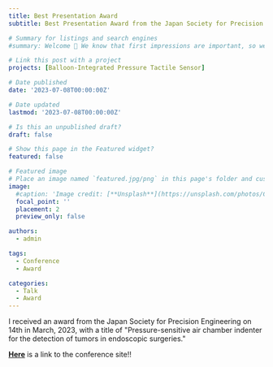 ```yaml
---
title: Best Presentation Award
subtitle: Best Presentation Award from the Japan Society for Precision Engineering

# Summary for listings and search engines
#summary: Welcome 👋 We know that first impressions are important, so we've populated your new site with some initial content to help you get familiar with everything in no time.

# Link this post with a project
projects: [Balloon-Integrated Pressure Tactile Sensor]

# Date published
date: '2023-07-08T00:00:00Z'

# Date updated
lastmod: '2023-07-08T00:00:00Z'

# Is this an unpublished draft?
draft: false

# Show this page in the Featured widget?
featured: false

# Featured image
# Place an image named `featured.jpg/png` in this page's folder and customize its options here.
image:
  #caption: 'Image credit: [**Unsplash**](https://unsplash.com/photos/CpkOjOcXdUY)'
  focal_point: ''
  placement: 2
  preview_only: false

authors:
  - admin

tags:
  - Conference
  - Award

categories:
  - Talk
  - Award
---
```


I received an award from the Japan Society for Precision Engineering on 14th in March, 2023, with a title of "Pressure-sensitive air chamber indenter for the detection of tumors in endoscopic surgeries."

[**Here**](http://2023-03spring.jspe.or.jp/wp/wp-content/uploads/pdf/23-03-BP.pdf) is a link to the conference site!!

